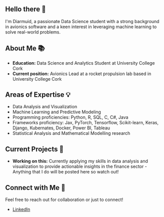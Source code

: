 ## Hello there 👋

I'm Diarmuid, a passionate Data Science student with a strong background in avionics software and a keen interest in leveraging machine learning to solve real-world problems.

## About Me 📚

- **Education:** Data Science and Analytics Student at University College Cork
- **Current position:** Avionics Lead at a rocket propulsion lab based in University College Cork

## Areas of Expertise 💡

- Data Analysis and Visualization
- Machine Learning and Predictive Modeling
- Programming proficiencies: Python, R, SQL, C, C#, Java
- Frameworks proficiency: Jax, PyTorch, Tensorflow, Scikit-learn, Keras, Django, Kubernates, Docker, Power BI, Tableau
- Statistical Analysis and Mathematical Modelling research

## Current Projects 🔬
  
- **Working on this:** Currently applying my skills in data analysis and visualization to provide actionable insights in the finance sector - Anything that I do will be posted here so watch out!

## Connect with Me 🔗

Feel free to reach out for collaboration or just to connect!

- [LinkedIn](https://www.linkedin.com/in/diarmuid-enright-525375257/)
